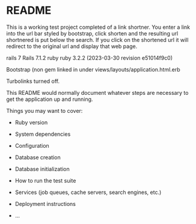 # README

This is a working test project completed of a link shortner.
You enter a link into the url bar styled by bootstrap, click shorten and the resulting url shortnered is put below the search.
If you click on the shortened url it will redirect to the original url and display that web page.

rails 7  Rails 7.1.2
ruby ruby 3.2.2 (2023-03-30 revision e51014f9c0)

Bootstrap (non gem linked in under views/layouts/application.html.erb
<link rel="stylesheet" href="https://stackpath.bootstrapcdn.com/bootstrap/4.4.1/css/bootstrap.min.css">

Turbolinks turned off.

This README would normally document whatever steps are necessary to get the
application up and running.

Things you may want to cover:

* Ruby version

* System dependencies

* Configuration

* Database creation

* Database initialization

* How to run the test suite

* Services (job queues, cache servers, search engines, etc.)

* Deployment instructions

* ...
